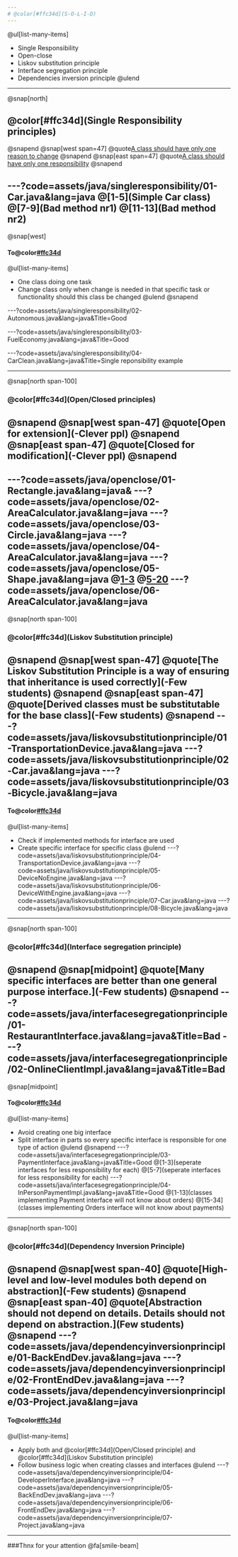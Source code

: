```yaml
---
# @color[#ffc34d](S-O-L-I-D)
---
```

@ul[list-many-items]
- Single Responsibility
- Open-close
- Liskov substitution principle
- Interface segregation principle
- Dependencies inversion principle
@ulend

---
@snap[north]
## @color[#ffc34d](Single Responsibility principles)
@snapend
@snap[west span=47]
@quote[A class should have only one reason to change]()
@snapend
@snap[east span=47]
@quote[A class should have only one responsibility]()
@snapend


---?code=assets/java/singleresponsibility/01-Car.java&lang=java
@[1-5](Simple Car class)
@[7-9](Bad method nr1)
@[11-13](Bad method nr2)
---
@snap[west]
#### To@color[#ffc34d](do)
@ul[list-many-items]
- One class doing one task
- Change class only when change is needed in that specific task or functionality should this class be changed
@ulend
@snapend

---?code=assets/java/singleresponsibility/02-Autonomous.java&lang=java&Title=Good

---?code=assets/java/singleresponsibility/03-FuelEconomy.java&lang=java&Title=Good

---?code=assets/java/singleresponsibility/04-CarClean.java&lang=java&Title=Single reponsibility example

---
@snap[north span-100]
### @color[#ffc34d](Open/Closed principles)
@snapend
@snap[west span-47]
@quote[Open for extension](-Clever ppl)
@snapend
@snap[east span-47]
@quote[Closed for modification](-Clever ppl)
@snapend
---

---?code=assets/java/openclose/01-Rectangle.java&lang=java&
---?code=assets/java/openclose/02-AreaCalculator.java&lang=java
---?code=assets/java/openclose/03-Circle.java&lang=java
---?code=assets/java/openclose/04-AreaCalculator.java&lang=java
---?code=assets/java/openclose/05-Shape.java&lang=java
@[1-3](interface)
@[5-20](shapes)
---?code=assets/java/openclose/06-AreaCalculator.java&lang=java
---
@snap[north span-100]
### @color[#ffc34d](Liskov Substitution principle)
@snapend
@snap[west span-47]
@quote[The Liskov Substitution Principle is a way of ensuring that inheritance is used correctly](-Few students)
@snapend
@snap[east span-47]
@quote[Derived classes must be substitutable for the base class](-Few students)
@snapend
---?code=assets/java/liskovsubstitutionprinciple/01-TransportationDevice.java&lang=java
---?code=assets/java/liskovsubstitutionprinciple/02-Car.java&lang=java
---?code=assets/java/liskovsubstitutionprinciple/03-Bicycle.java&lang=java
---
#### To@color[#ffc34d](do)
@ul[list-many-items]
- Check if implemented methods for interface are used
- Create specific interface for specific class
@ulend
---?code=assets/java/liskovsubstitutionprinciple/04-TransportationDevice.java&lang=java
---?code=assets/java/liskovsubstitutionprinciple/05-DeviceNoEngine.java&lang=java
---?code=assets/java/liskovsubstitutionprinciple/06-DeviceWithEngine.java&lang=java
---?code=assets/java/liskovsubstitutionprinciple/07-Car.java&lang=java
---?code=assets/java/liskovsubstitutionprinciple/08-Bicycle.java&lang=java
---
@snap[north span-100]
### @color[#ffc34d](Interface segregation principle)
@snapend
@snap[midpoint]
@quote[Many specific interfaces are better than one general purpose interface.](-Few students)
@snapend
---?code=assets/java/interfacesegregationprinciple/01-RestaurantInterface.java&lang=java&Title=Bad
---?code=assets/java/interfacesegregationprinciple/02-OnlineClientImpl.java&lang=java&Title=Bad
---
@snap[midpoint]
#### To@color[#ffc34d](do)
@ul[list-many-items]
- Avoid creating one big interface
- Split interface in parts so every specific interface is responsible for one type of action
@ulend
@snapend
---?code=assets/java/interfacesegregationprinciple/03-PaymentInterface.java&lang=java&Title=Good
@[1-3](seperate interfaces for less responsibility for each)
@[5-7](seperate interfaces for less responsibility for each)
---?code=assets/java/interfacesegregationprinciple/04-InPersonPaymentImpl.java&lang=java&Title=Good
@[1-13](classes implementing Payment interface will not know about orders)
@[15-34](classes implementing Orders interface will not know about payments)

---
@snap[north span-100]
### @color[#ffc34d](Dependency Inversion Principle)
@snapend
@snap[west span-40]
@quote[High-level and low-level modules both depend on abstraction](-Few students)
@snapend
@snap[east span-40]
@quote[Abstraction should not depend on details. Details should not depend on abstraction.](Few students)
@snapend
---?code=assets/java/dependencyinversionprinciple/01-BackEndDev.java&lang=java
---?code=assets/java/dependencyinversionprinciple/02-FrontEndDev.java&lang=java
---?code=assets/java/dependencyinversionprinciple/03-Project.java&lang=java
---
#### To@color[#ffc34d](do)
@ul[list-many-items]
- Apply both and @color[#ffc34d](Open/Closed principle) and @color[#ffc34d](Liskov Substitution principle)
- Follow business logic when creating classes and interfaces
@ulend
---?code=assets/java/dependencyinversionprinciple/04-DeveloperInterface.java&lang=java
---?code=assets/java/dependencyinversionprinciple/05-BackEndDev.java&lang=java
---?code=assets/java/dependencyinversionprinciple/06-FrontEndDev.java&lang=java
---?code=assets/java/dependencyinversionprinciple/07-Project.java&lang=java
---
###Thnx for your attention @fa[smile-beam]

